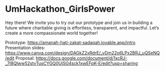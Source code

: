 # UmHackathon_GirlsPower

Hey there!
We invite you to try out our prototype and join us in building a future where charitable giving is effortless, 
transparent, and impactful. Let’s create a more compassionate world together!

Prototype: https://amanah-hati-zakat-sadaqah.lovable.app/intro
Presentation slides: https://www.canva.com/design/DAGkZ2xRdrE/_yDm22o6LPx2BRJ_uQSeNQ/edit
Proposal: https://docs.google.com/document/d/1xcRJ-_7I8Qlww52stvTusCYGQ0UjSG4sck1xwEFpK-E/edit?usp=sharing
